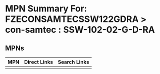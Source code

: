 



# MPN Summary For: FZECONSAMTECSSW122GDRA > con-samtec : SSW-102-02-G-D-RA

## MPNs
  

|MPN|Direct Links|Search Links|
| :--- | :--- | :--- |
||||

